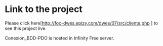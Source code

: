 # Link to the project
Please click here[http://foc-dwes.epizy.com/dwes/07/src/cliente.php
] to see this project live.

Conexion_BDD-PDO is hosted in Infinity Free server.


